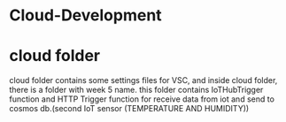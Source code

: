 # Cloud-Development

# cloud folder
cloud folder contains some settings files for VSC, and inside cloud folder, there is a folder with week 5 name. this folder contains IoTHubTrigger function and HTTP Trigger function for receive data from iot and send to cosmos db.(second IoT sensor (TEMPERATURE AND HUMIDITY))
